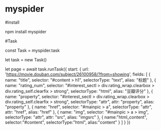 # myspider

#install

npm install myspider

#Task

const Task = myspider.task

let task = new Task()

let page = await task.runTask({
            start: {
                url: 'https://movie.douban.com/subject/26100958/?from=showing',
                fields: [
                    {
                        name: "title",
                        selector: "#content > h1",
                        selectorType: "text",
                        alias: "标题"
                    },
                    {
                        name: "rating_num",
                        selector: "#interest_sectl > div.rating_wrap.clearbox > div.rating_self.clearfix > strong",
                        selectorType: "html",
                        alias: "豆瓣评分"
                    },
                    {
                        name: "property",
                        selector: "#interest_sectl > div.rating_wrap.clearbox > div.rating_self.clearfix > strong",
                        selectorType: "attr",
                        attr: "property",
                        alias: "property"
                    }, 
                    {
                        name: "href",
                        selector: "#mainpic > a",
                        selectorType: "attr",
                        attr: "href",
                        alias: "href"
                    },
                    {
                        name: "img",
                        selector: "#mainpic > a > img",
                        selectorType: "attr",
                        attr: "src",
                        alias: "imgsrc"
                    }, 
                    {
                        name:"html_content",
                        selector:"#content",
                        selectorType:"html",
                        alias:"content"
                    }
                ]
            }
        })